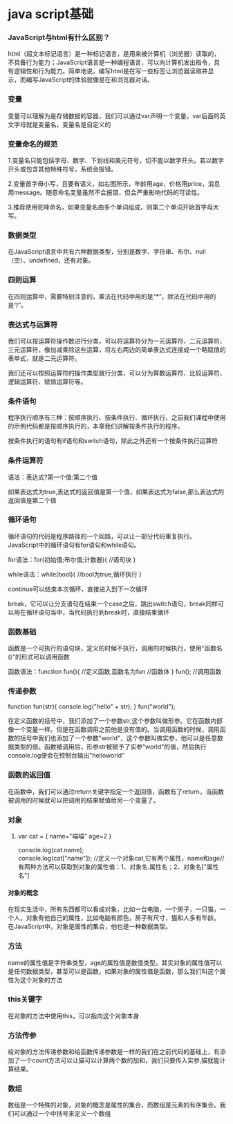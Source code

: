 # java script基础
### JavaScript与html有什么区别？
html（超文本标记语言）是一种标记语言，是用来被计算机（浏览器）读取的，不具备行为能力；JavaScript语言是一种编程语言，可以向计算机发出指令，具有逻辑性和行为能力。简单地说，编写html是在写一些标签让浏览器读取并显示，而编写JavaScript的体验就像是在和浏览器对话。
### 变量
变量可以理解为是存储数据的容器，我们可以通过var声明一个变量，var后面的英文字母就是变量名，变量名是自定义的
### 变量命名的规范
1.变量名只能包括字母、数字、下划线和美元符号，切不能以数字开头。若以数字开头或包含其他特殊符号，系统会报错。

2.变量首字母小写，且要有语义，如右图所示，年龄用age，价格用price，消息用message。随意命名变量虽然不会报错，但会严重影响代码的可读性。

3.推荐使用驼峰命名，如果变量名由多个单词组成，则第二个单词开始首字母大写。
### 数据类型
在JavaScript语言中共有六种数据类型，分别是数字、字符串、布尔、null（空）、undefined，还有对象。
### 四则运算
在四则运算中，需要特别注意的，乘法在代码中用的是“*”，除法在代码中用的是“/”。
### 表达式与运算符
我们可以按运算符操作数进行分类，可以将运算符分为一元运算符、二元运算符、三元运算符，像加减乘除这些运算，将左右两边的简单表达式连接成一个略赋值的表单式，就是二元运算符。

我们还可以按照运算符的操作类型就行分类，可以分为算数运算符、比较运算符、逻辑运算符、赋值运算符等。
### 条件语句
程序执行顺序有三种：按顺序执行、按条件执行、循环执行，之前我们课程中使用的示例代码都是按顺序执行的，本章我们讲解按条件执行的程序。

按条件执行的语句有if语句和switch语句，除此之外还有一个按条件执行运算符
### 条件运算符
语法：表达式?第一个值:第二个值

如果表达式为true,表达式的返回值是第一个值，如果表达式为false,那么表达式的返回值是第二个值
### 循环语句
循环语句的代码是程序路径的一个回路，可以让一部分代码重复执行。JavaScript中的循环语句有for语句和while语句。

for语法：for(初始值;布尔值;计数器){
    //语句块
}

while语法：while(bool){
    //bool为true,循环执行
}

continue可以结束本次循环，直接进入到下一次循环

break，它可以让分支语句在结束一个case之后，跳出switch语句，break同样可以用在循环语句当中，当代码执行到break时，直接结束循环
### 函数基础
函数是一个可执行的语句块，定义的时候不执行，调用的时候执行，使用"函数名()"的形式可以调用函数

函数语法：function fun(){   //定义函数,函数名为fun
    //函数体
}
fun();            //调用函数
### 传递参数
function fun(str){
    console.log("hello" + str);
}
fun("world");

在定义函数的括号中，我们添加了一个参数str,这个参数叫做形参。它在函数内部像一个变量一样。但是在函数调用之前他是没有值的。当调用函数的时候，调用函数的括号中我们也添加了一个参数"world"，这个参数叫做实参，他可以是任意数据类型的值。函数被调用后，形参str被赋予了实参"world"的值，然后执行console.log便会在控制台输出"helloworld"
### 函数的返回值
在函数中，我们可以通过return关键字指定一个返回值，函数有了return，当函数被调用的时候就可以把调用的结果赋值给另一个变量了。
### 对象
1. var cat = {
    name="喵喵"
    age=2
}

    console.log(cat.name);    
    console.log(cat["name"]);
    //定义一个对象cat,它有两个属性，name和age//有两种方法可以获取到对象的属性值：1、对象名.属性名；2、对象名["属性名"]
#### 对象的概念
在现实生活中，所有东西都可以看成对象，比如一台电脑，一个房子，一只猫，一个人，对象有他自己的属性，比如电脑有颜色，房子有尺寸，猫和人多有年龄。
在JavaScript中，对象是属性的集合，他也是一种数据类型。
### 方法
name的属性值是字符串类型，age的属性值是数值类型。其实对象的属性值可以是任何数据类型，甚至可以是函数，如果对象的属性值是函数，那么我们叫这个属性为这个对象的方法
### this关键字
在对象的方法中使用this，可以指向这个对象本身
### 方法传参
给对象的方法传递参数和给函数传递参数是一样的我们在之前代码的基础上，有添加了一个count方法可以让猫可以计算两个数的加和，我们只要传入实参,猫就能计算结果。
### 数组
数组是一个特殊的对象，对象的概念是属性的集合，而数组是元素的有序集合。我们可以通过一个中括号来定义一个数组